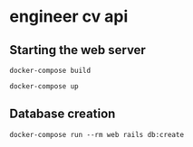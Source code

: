 # engineer cv api

## Starting the web server

```shell
docker-compose build
```

```shell
docker-compose up
```

## Database creation

```shell
docker-compose run --rm web rails db:create
```
